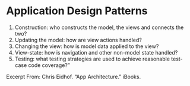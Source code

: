 # Application Design Patterns

1. Construction: who constructs the model, the views and connects the two?
1. Updating the model: how are view actions handled?
1. Changing the view: how is model data applied to the view?
1. View-state: how is navigation and other non-model state handled?
1. Testing: what testing strategies are used to achieve reasonable test-case code coverage?”

Excerpt From: Chris Eidhof. “App Architecture.” iBooks.
